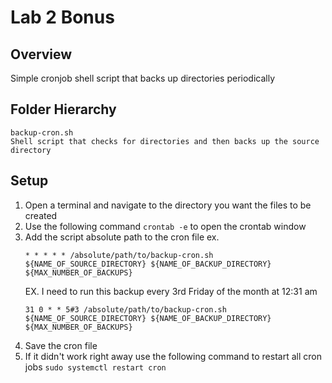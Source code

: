 # Lab 2 Bonus
## Overview
Simple cronjob shell script that backs up directories periodically 

## Folder Hierarchy
    backup-cron.sh
    Shell script that checks for directories and then backs up the source directory

## Setup
1. Open a terminal and navigate to the directory you want the files to be created
2. Use the following command ```crontab -e``` to open the crontab window
3. Add the script absolute path to the cron file ex.
   ```
   * * * * * /absolute/path/to/backup-cron.sh ${NAME_OF_SOURCE_DIRECTORY} ${NAME_OF_BACKUP_DIRECTORY} ${MAX_NUMBER_OF_BACKUPS}
   ```
   EX. I need to run this backup every 3rd Friday
of the month at 12:31 am
   ```
   31 0 * * 5#3 /absolute/path/to/backup-cron.sh ${NAME_OF_SOURCE_DIRECTORY} ${NAME_OF_BACKUP_DIRECTORY} ${MAX_NUMBER_OF_BACKUPS}
   ```
4. Save the cron file
5. If it didn't work right away use the following command to restart all cron jobs ```sudo systemctl restart cron```